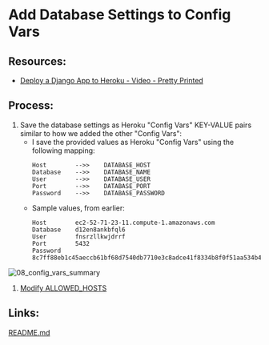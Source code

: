 # Add Database Settings to Config Vars

## Resources:
* [Deploy a Django App to Heroku - Video - Pretty Printed](https://www.youtube.com/watch?v=GMbVzl_aLxM)

## Process:

1. Save the database settings as Heroku "Config Vars" KEY-VALUE pairs similar to how we added the other "Config Vars":
    * I save the provided values as Heroku "Config Vars" using the following mapping:
        ```
        Host        -->>    DATABASE_HOST
        Database    -->>    DATABASE_NAME
        User        -->>    DATABASE_USER
        Port        -->>    DATABASE_PORT
        Password    -->>    DATABASE_PASSWORD
        ```
    * Sample values, from earlier:
        ```
        Host        ec2-52-71-23-11.compute-1.amazonaws.com
        Database    d12en8ankbfql6
        User        fnsrzllkwjdrrf
        Port        5432
        Password    8c7ff88eb1c45aeccb61bf68d7540db7710e3c8adce41f8334b8f0f51aa534b4
        ```
![08_config_vars_summary](https://user-images.githubusercontent.com/47562501/174795613-37bd5eba-6d47-4eec-b4b8-e0f673978c20.png)

1. [Modify ALLOWED_HOSTS](modify_allowed_hosts.md)

## Links:
[README.md](../README.md)